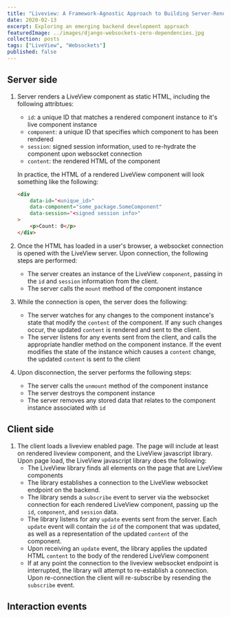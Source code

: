 ```yaml
---
title: "Liveview: A Framework-Agnostic Approach to Building Server-Rendered Real-Time Apps"
date: 2020-02-13
excerpt: Exploring an emerging backend development approach
featuredImage: ../images/django-websockets-zero-dependencies.jpg
collection: posts
tags: ["LiveView", "Websockets"]
published: false 
---
```


## Server side

1) Server renders a LiveView component as static HTML, including the following attribtues:
    - `id`: a unique ID that matches a rendered component instance to it's  live component instance
    - `component`: a unique ID that specifies which component to has been rendered
    - `session`: signed session information, used to re-hydrate the component upon websocket connection
    - `content`: the rendered HTML of the component

    In practice, the HTML of a rendered LiveView component will look something like the following:

    ```html
    <div
        data-id="<unique_id>"
        data-component="some_package.SomeComponent"
        data-session="<signed session info>"
    >
        <p>Count: 0</p>
    </div>
    ```

2) Once the HTML has loaded in a user's browser, a websocket connection is opened with the LiveView server. Upon connection, the following steps are performed:
    - The server creates an instance of the LiveView `component`, passing in the `id` and `session` information from the client.
    - The server calls the `mount` method of the component instance

3) While the connection is open, the server does the following:
    - The server watches for any changes to the component instance's state that modify the `content` of the component. If any such changes occur, the updated `content` is rendered and sent to the client.
    - The server listens for any events sent from the client, and calls the appropriate handler method on the component instance. If the event modifies the state of the instance which causes a `content` change, the updated `content` is sent to the client
4) Upon disconnection, the server performs the following steps:
    - The server calls the `unmount` method of the component instance
    - The server destroys the component instance
    - The server removes any stored data that relates to the component instance associated with `id`

## Client side

1) The client loads a liveview enabled page. The page will include at least on rendered liveview component, and the LiveView javascript library. Upon page load, the LiveView javascript library does the following:
    - The LiveView library finds all elements on the page that are LiveView components
    - The library establishes a connection to the LiveView websocket endpoint on the backend.
    - The library sends a `subscribe` event to server via the websocket connection for each rendered LiveView component, passing up the `id`, `component`, and `session` data.
    - The library listens for any `update` events sent from the server. Each `update` event will contain the `id` of the component that was updated, as well as a representation of the updated `content` of the component.
    - Upon receiving an `update` event, the library applies the updated HTML `content` to the body of the rendered LiveView component
    - If at any point the connection to the liveview websocket endpoint is interrupted, the library will attempt to re-establish a connection. Upon re-connection the client will re-subscribe by resending the `subscribe` event.

## Interaction events

